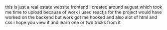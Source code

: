 this is just a real estate website frontend i created around august which took me time to upload because of work 
i used reactjs for the project would have worked on the backend but work got me hooked
and also alot of html and css i hope you view it and learn one or two tricks from it
